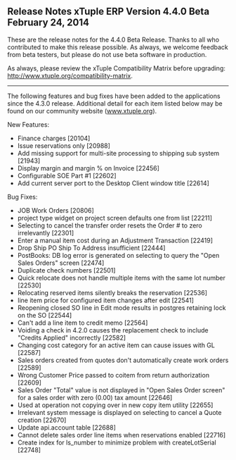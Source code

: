 Release Notes
xTuple ERP
Version 4.4.0 Beta
February 24, 2014
----------------------------------

These are the release notes for the 4.4.0 Beta Release. Thanks
to all who contributed to make this release possible. As always, 
we welcome feedback from beta testers, but please do not use beta 
software in production.

As always, please review the xTuple Compatibility Matrix before
upgrading: http://www.xtuple.org/compatibility-matrix.

----------------------------------

The following features and bug fixes have been added to the
applications since the 4.3.0 release. Additional detail for
each item listed below may be found on our community
website (www.xtuple.org).

New Features:

* Finance charges [20104]
* Issue reservations only [20988]
* Add missing support for multi-site processing to shipping sub 
system [21943]
* Display margin and margin % on Invoice [22456]
* Configurable SOE Part #1 [22602]
* Add current server port to the Desktop Client window title [22614]

Bug Fixes:

* JOB Work Orders [20806]
* project type widget on project screen defaults one from list 
[22211]
* Selecting to cancel the transfer order resets the Order # to zero 
irrelevantly [22301]
* Enter a manual item cost during an Adjustment Transaction [22419]
* Drop Ship PO Ship To Address insufficient [22444]
* PostBooks: DB log error is generated on selecting to query the 
"Open Sales Orders" screen [22474]
* Duplicate check numbers [22501]
* Quick relocate does not handle multiple items with the same lot 
number [22530]
* Relocating reserved items silently breaks the reservation [22536]
* line item price for configured item changes after edit [22541]
* Reopening closed SO line in Edit mode results in postgres 
retaining lock on the SO [22544]
* Can't add a line item to credit memo [22564]
* Voiding a check in 4.2.0 causes the replacement check to include 
"Credits Applied" incorrectly [22582]
* Changing cost category for an active item can cause issues with 
GL [22587]
* Sales orders created from quotes don't automatically create work 
orders [22589]
* Wrong Customer Price passed to coitem from return authorization 
[22609]
* Sales Order "Total" value is not displayed in "Open Sales Order 
screen" for a sales order with zero (0.00) tax amount [22646]
* Used at operation not copying over in new copy item utility [22655]
* Irrelevant system message is displayed on selecting to cancel a 
Quote creation [22670]
* Update api.account table [22688]
* Cannot delete sales order line items when reservations enabled 
[22716]
* Create index for ls_number to minimize problem with createLotSerial 
[22748]